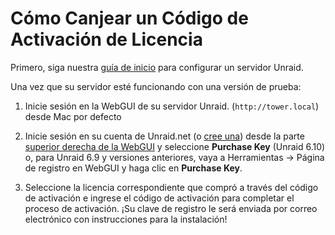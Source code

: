 # Cómo Canjear un Código de Activación de Licencia

Primero, siga nuestra [guía de inicio](/unraid-os/getting-started/what-is-unraid.md) para configurar un servidor
Unraid.

Una vez que su servidor esté funcionando con una versión de prueba:

1. Inicie sesión en la WebGUI de su servidor Unraid. (`http://tower.local`) desde Mac por defecto

2. Inicie sesión en su cuenta de Unraid.net (o [cree una](https://forums.unraid.net/register/)) desde la parte [superior derecha de la WebGUI](/connect/help.md) y
seleccione **Purchase Key** (Unraid 6.10) o, para Unraid 6.9 y versiones
anteriores, vaya a Herramientas -\> Página de registro en WebGUI y haga
clic en **Purchase Key**.

3. Seleccione la licencia correspondiente que compró a través del
código de activación e ingrese el código de activación para completar el
proceso de activación. ¡Su clave de registro le será enviada por correo
electrónico con instrucciones para la instalación!
